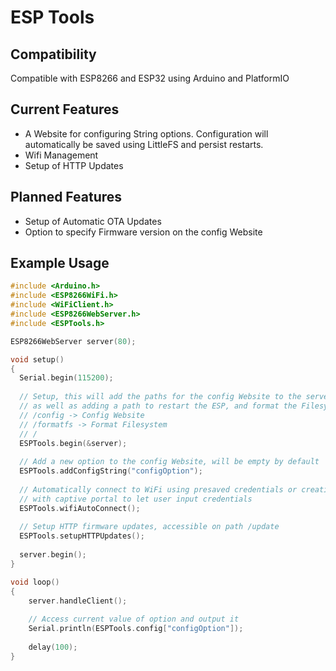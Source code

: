 # ESP Tools
## Compatibility
Compatible with ESP8266 and ESP32 using Arduino and PlatformIO

## Current Features
- A Website for configuring String options. Configuration will automatically be saved using LittleFS and persist restarts.
- Wifi Management
- Setup of HTTP Updates

## Planned Features
- Setup of Automatic OTA Updates
- Option to specify Firmware version on the config Website

## Example Usage
```c
#include <Arduino.h>
#include <ESP8266WiFi.h>
#include <WiFiClient.h>
#include <ESP8266WebServer.h>
#include <ESPTools.h>

ESP8266WebServer server(80);

void setup()
{
  Serial.begin(115200);
  
  // Setup, this will add the paths for the config Website to the server
  // as well as adding a path to restart the ESP, and format the Filesystem
  // /config -> Config Website
  // /formatfs -> Format Filesystem
  // /
  ESPTools.begin(&server);
  
  // Add a new option to the config Website, will be empty by default
  ESPTools.addConfigString("configOption");
  
  // Automatically connect to WiFi using presaved credentials or creating AP 
  // with captive portal to let user input credentials
  ESPTools.wifiAutoConnect(); 
  
  // Setup HTTP firmware updates, accessible on path /update
  ESPTools.setupHTTPUpdates();
  
  server.begin();
}

void loop()
{
    server.handleClient();
    
    // Access current value of option and output it
    Serial.println(ESPTools.config["configOption"]);
    
    delay(100);
}
```
